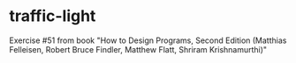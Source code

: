 # traffic-light
Exercise #51 from book "How to Design Programs, Second Edition (Matthias Felleisen, Robert Bruce Findler, Matthew Flatt, Shriram Krishnamurthi)"
